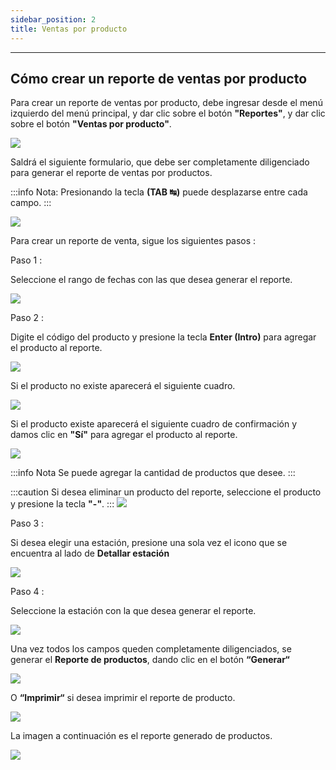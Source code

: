 ```yaml
---
sidebar_position: 2
title: Ventas por producto
---
```


---

## Cómo crear un reporte de ventas por producto

Para crear un reporte de ventas por producto, debe ingresar desde el menú izquierdo del menú principal, y dar clic sobre el botón **"Reportes"**, y dar clic sobre el botón **"Ventas por producto"**.

![](/img/reportes/reporteProductos/menu_principal_producto.png)

Saldrá el siguiente formulario, que debe ser completamente diligenciado para generar el reporte de ventas por productos.

:::info Nota:
Presionando la tecla **(TAB ↹)** puede desplazarse entre cada campo.
:::

![](/img/reportes/reporteProductos/formulario_reporteProductos.png)

Para crear un reporte de venta, sigue los siguientes pasos :

Paso 1 :

Seleccione el rango de fechas con las que desea generar el reporte.

![](/img/reportes/reporteProductos/fecha_reporteProductos.png)

Paso 2 :

Digite el código del producto y presione la tecla **Enter (Intro)** para agregar el producto al reporte.

![](/img/reportes/reporteProductos/agregar_codigoProductos.png)

Si el producto no existe aparecerá el siguiente cuadro.

![](/img/reportes/reporteProductos/noEncontrado_codigoProductos.png)

Si el producto existe aparecerá el siguiente cuadro de confirmación y damos clic en **"Sí"** para agregar el producto al reporte.

![](/img/reportes/reporteProductos/confirmacion_codigoProductos.png)

:::info Nota
Se puede agregar la cantidad de productos que desee.
:::

:::caution
Si desea eliminar un producto del reporte, seleccione el producto y presione la tecla **"-"**.
:::
![](/img/reportes/reporteProductos/eliminar_codigoProductos.png)

Paso 3 :

Si desea elegir una estación, presione una sola vez el icono que se encuentra al lado de **Detallar estación**

![](/img/reportes/reporteProductos/detallar_reporteProductos.png)

Paso 4 :

Seleccione la estación con la que desea generar el reporte.

![](/img/reportes/reporteProductos/estacion_reporteProductos.png)

Una vez todos los campos queden completamente diligenciados, se generar el **Reporte de productos**, dando clic en el botón **“Generar“**

![](/img/reportes/reporteProductos/generar_reporteProductos.png)

O **“Imprimir“** si desea imprimir el reporte de producto.

![](/img/reportes/reporteProductos/imprimir_reporteProductos.png)

La imagen a continuación es el reporte generado de productos.

![](/img/reportes/reporteProductos/generado_reporteProductos.png)
